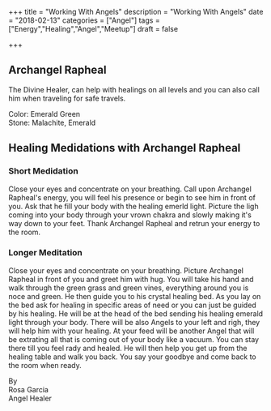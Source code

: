 +++
title = "Working With Angels"
description = "Working With Angels"
date = "2018-02-13"
categories = ["Angel"]
tags = ["Energy","Healing","Angel","Meetup"]
draft = false

+++
## Archangel Rapheal

The Divine Healer, can help with healings on all levels and you can also call him when traveling for safe travels.

Color: Emerald Green  
Stone: Malachite, Emerald

## Healing Medidations with Archangel Rapheal

### Short Medidation

Close your eyes and concentrate on your breathing. Call upon Archangel Rapheal's energy, you will feel his presence or begin to see him in front of you. Ask that he fill your body with the healing emerld light. Picture the ligh coming into your body through your vrown chakra and slowly making it's way down to your feet. Thank Archangel Rapheal and retrun your energy to the room.

### Longer Meditation
Close your eyes and concentrate on your breathing. Picture Archangel Rapheal in front of you and greet him with hug. You will take his hand and walk through the green grass and green vines, everything around you is noce and green. He then guide you to his crystal healing bed. As you lay on the bed ask for healing in specific areas of need or you can just be guided by his healing. He will be at the head of the bed sending his healing emerald light through your body. There will be also Angels to your left and righ, they will help him with your healing. At your feed will be another Angel that will be extrating all that is coming out of your body like a vacuum. You can stay there till you feel rady and healed. He will then help you get up from the healing table and walk you back. You say your goodbye and come back to the room when ready.

By  
Rosa Garcia  
Angel Healer